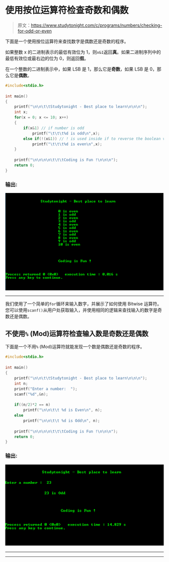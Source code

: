 # 使用按位运算符检查奇数和偶数

> 原文：<https://www.studytonight.com/c/programs/numbers/checking-for-odd-or-even>

下面是一个使用按位运算符来查找数字是偶数还是奇数的程序。

如果整数 x 的二进制表示的最低有效位为 1，则`x&1`返回**真**。如果二进制序列中的最低有效位或最右边的位为 0，则返回**假**。

在一个整数的二进制表示中，如果 LSB 是 1，那么它是**奇数**，如果 LSB 是 0，那么它是**偶数**。

```cpp
#include<stdio.h>

int main()
{
    printf("\n\n\t\tStudytonight - Best place to learn\n\n\n");
    int x;
    for(x = 0; x <= 10; x++)
    {
        if(x&1) // if number is odd
            printf("\t\t\t%d is odd\n",x);
        else if(!(x&1)) // ! is used inside if to reverse the boolean value
            printf("\t\t\t%d is even\n",x);
    }

    printf("\n\n\n\n\t\t\tCoding is Fun !\n\n\n");
    return 0;
}
```

### 输出:

![Finding Odd and Even Numbers using Bitwise Operator](img/dde619e20979f337b50a8595d448a30d.png)

* * *

我们使用了一个简单的`for`循环来输入数字，并展示了如何使用 Bitwise 运算符。您可以使用`scanf()`从用户处获取输入，并使用相同的逻辑来查找输入的数字是奇数还是偶数。

## 不使用`%` (Mod)运算符检查输入数是奇数还是偶数

下面是一个不用`%` (Mod)运算符就能发现一个数是偶数还是奇数的程序。

```cpp
#include<stdio.h>

int main()
{
    printf("\n\n\t\tStudytonight - Best place to learn\n\n\n");
    int n;
    printf("Enter a number:  ");
    scanf("%d",&n);

    if((n/2)*2 == n)
        printf("\n\n\t\t %d is Even\n", n);
    else
        printf("\n\n\t\t %d is Odd\n", n);

    printf("\n\n\n\n\t\t\tCoding is Fun !\n\n\n");
    return 0;
}
```

### 输出:

![Finding Odd and Even Numbers without using %(mod) Operator](img/8496f5fb7af84413be29165e0845bdf8.png)

* * *

* * *